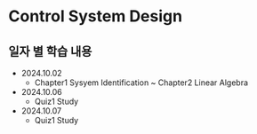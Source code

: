 Control System Design
=============

일자 별 학습 내용
-------------
- 2024.10.02   
    - Chapter1 Sysyem Identification ~ Chapter2 Linear Algebra   
- 2024.10.06   
    - Quiz1 Study   
- 2024.10.07   
    - Quiz1 Study   